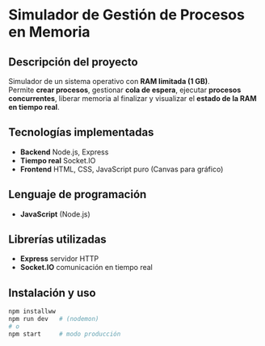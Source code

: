 
 # Simulador de Gestión de Procesos en Memoria

## Descripción del proyecto
Simulador de un sistema operativo con **RAM limitada (1 GB)**.  
Permite **crear procesos**, gestionar **cola de espera**, ejecutar **procesos concurrentes**, liberar memoria al finalizar y visualizar el **estado de la RAM en tiempo real**.

## Tecnologías implementadas
- **Backend** Node.js, Express  
- **Tiempo real** Socket.IO  
- **Frontend** HTML, CSS, JavaScript puro (Canvas para gráfico)

## Lenguaje de programación
- **JavaScript** (Node.js)

## Librerías utilizadas
- **Express**  servidor HTTP  
- **Socket.IO**  comunicación en tiempo real

## Instalación y uso
```bash
npm installww
npm run dev   # (nodemon)
# o
npm start     # modo producción
